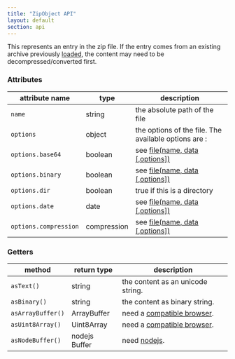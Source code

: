 ```yaml
---
title: "ZipObject API"
layout: default
section: api
---
```


This represents an entry in the zip file. If the entry comes from an existing
archive previously [loaded]({{site.baseurl}}/documentation/api_jszip/load.html), the content may need to be
decompressed/converted first.

### Attributes

attribute name       | type        | description
---------------------|-------------|-------------
`name`               | string      | the absolute path of the file
`options`            | object      | the options of the file. The available options are :
`options.base64`     | boolean     | see [file(name, data [,options])]({{site.baseurl}}/documentation/api_jszip/file_data.html)
`options.binary`     | boolean     | see [file(name, data [,options])]({{site.baseurl}}/documentation/api_jszip/file_data.html)
`options.dir`        | boolean     | true if this is a directory
`options.date`       | date        | see [file(name, data [,options])]({{site.baseurl}}/documentation/api_jszip/file_data.html)
`options.compression`| compression | see [file(name, data [,options])]({{site.baseurl}}/documentation/api_jszip/file_data.html)


### Getters

method            | return type   | description
------------------|---------------|-------------
`asText()`        | string        | the content as an unicode string.
`asBinary()`      | string        | the content as binary string.
`asArrayBuffer()` | ArrayBuffer   | need a [compatible browser]({{site.baseurl}}/documentation/api_jszip/support.html).
`asUint8Array()`  | Uint8Array    | need a [compatible browser]({{site.baseurl}}/documentation/api_jszip/support.html).
`asNodeBuffer()`  | nodejs Buffer | need [nodejs]({{site.baseurl}}/documentation/api_jszip/support.html).
